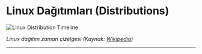 # Linux Dağıtımları (Distributions)

![Linux Distribution Timeline](https://upload.wikimedia.org/wikipedia/commons/1/1b/Linux_Distribution_Timeline.svg)

*Linux dağıtım zaman çizelgesi (Kaynak: [Wikipedia](https://en.wikipedia.org/wiki/List_of_Linux_distributions))*

---

